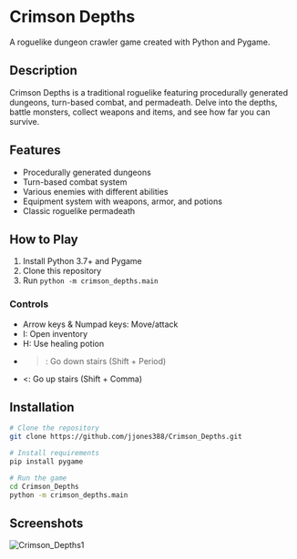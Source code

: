 # Crimson Depths

A roguelike dungeon crawler game created with Python and Pygame.

## Description
Crimson Depths is a traditional roguelike featuring procedurally generated dungeons, turn-based combat, and permadeath. Delve into the depths, battle monsters, collect weapons and items, and see how far you can survive.

## Features
- Procedurally generated dungeons
- Turn-based combat system
- Various enemies with different abilities
- Equipment system with weapons, armor, and potions
- Classic roguelike permadeath

## How to Play
1. Install Python 3.7+ and Pygame
2. Clone this repository
3. Run `python -m crimson_depths.main`

### Controls
- Arrow keys & Numpad keys: Move/attack
- I: Open inventory
- H: Use healing potion
- >: Go down stairs (Shift + Period)
- <: Go up stairs (Shift + Comma)

## Installation
```bash
# Clone the repository
git clone https://github.com/jjones388/Crimson_Depths.git

# Install requirements
pip install pygame

# Run the game
cd Crimson_Depths
python -m crimson_depths.main
```

## Screenshots
![Crimson_Depths1](https://github.com/user-attachments/assets/b57cad06-5e4e-491a-a8c6-495e5e6c8d4c)

